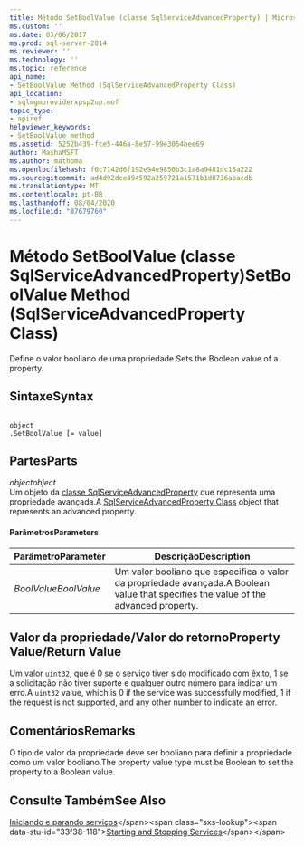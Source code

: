 ```yaml
---
title: Método SetBoolValue (classe SqlServiceAdvancedProperty) | Microsoft Docs
ms.custom: ''
ms.date: 03/06/2017
ms.prod: sql-server-2014
ms.reviewer: ''
ms.technology: ''
ms.topic: reference
api_name:
- SetBoolValue Method (SqlServiceAdvancedProperty Class)
api_location:
- sqlmgmproviderxpsp2up.mof
topic_type:
- apiref
helpviewer_keywords:
- SetBoolValue method
ms.assetid: 5252b439-fce5-446a-8e57-99e3054bee69
author: MashaMSFT
ms.author: mathoma
ms.openlocfilehash: f0c7142d6f192e94e9850b3c1a8a9481dc15a222
ms.sourcegitcommit: ad4d92dce894592a259721a1571b1d8736abacdb
ms.translationtype: MT
ms.contentlocale: pt-BR
ms.lasthandoff: 08/04/2020
ms.locfileid: "87679760"
---
```

# <a name="setboolvalue-method-sqlserviceadvancedproperty-class"></a><span data-ttu-id="33f38-102">Método SetBoolValue (classe SqlServiceAdvancedProperty)</span><span class="sxs-lookup"><span data-stu-id="33f38-102">SetBoolValue Method (SqlServiceAdvancedProperty Class)</span></span>
  <span data-ttu-id="33f38-103">Define o valor booliano de uma propriedade.</span><span class="sxs-lookup"><span data-stu-id="33f38-103">Sets the Boolean value of a property.</span></span>  
  
## <a name="syntax"></a><span data-ttu-id="33f38-104">Sintaxe</span><span class="sxs-lookup"><span data-stu-id="33f38-104">Syntax</span></span>  
  
```  
  
object  
.SetBoolValue [= value]  
```  
  
## <a name="parts"></a><span data-ttu-id="33f38-105">Partes</span><span class="sxs-lookup"><span data-stu-id="33f38-105">Parts</span></span>  
 <span data-ttu-id="33f38-106">*object*</span><span class="sxs-lookup"><span data-stu-id="33f38-106">*object*</span></span>  
 <span data-ttu-id="33f38-107">Um objeto da [classe SqlServiceAdvancedProperty](../wmi-provider-configuration-classes/sqlserviceadvancedproperty-class/sqlserviceadvancedproperty-class.md) que representa uma propriedade avançada.</span><span class="sxs-lookup"><span data-stu-id="33f38-107">A [SqlServiceAdvancedProperty Class](../wmi-provider-configuration-classes/sqlserviceadvancedproperty-class/sqlserviceadvancedproperty-class.md) object that represents an advanced property.</span></span>  
  
#### <a name="parameters"></a><span data-ttu-id="33f38-108">Parâmetros</span><span class="sxs-lookup"><span data-stu-id="33f38-108">Parameters</span></span>  
  
|<span data-ttu-id="33f38-109">Parâmetro</span><span class="sxs-lookup"><span data-stu-id="33f38-109">Parameter</span></span>|<span data-ttu-id="33f38-110">Descrição</span><span class="sxs-lookup"><span data-stu-id="33f38-110">Description</span></span>|  
|---------------|-----------------|  
|<span data-ttu-id="33f38-111">*BoolValue*</span><span class="sxs-lookup"><span data-stu-id="33f38-111">*BoolValue*</span></span>|<span data-ttu-id="33f38-112">Um valor booliano que especifica o valor da propriedade avançada.</span><span class="sxs-lookup"><span data-stu-id="33f38-112">A Boolean value that specifies the value of the advanced property.</span></span>|  
  
## <a name="property-valuereturn-value"></a><span data-ttu-id="33f38-113">Valor da propriedade/Valor do retorno</span><span class="sxs-lookup"><span data-stu-id="33f38-113">Property Value/Return Value</span></span>  
 <span data-ttu-id="33f38-114">Um valor `uint32`, que é 0 se o serviço tiver sido modificado com êxito, 1 se a solicitação não tiver suporte e qualquer outro número para indicar um erro.</span><span class="sxs-lookup"><span data-stu-id="33f38-114">A `uint32` value, which is 0 if the service was successfully modified, 1 if the request is not supported, and any other number to indicate an error.</span></span>  
  
## <a name="remarks"></a><span data-ttu-id="33f38-115">Comentários</span><span class="sxs-lookup"><span data-stu-id="33f38-115">Remarks</span></span>  
 <span data-ttu-id="33f38-116">O tipo de valor da propriedade deve ser booliano para definir a propriedade como um valor booliano.</span><span class="sxs-lookup"><span data-stu-id="33f38-116">The property value type must be Boolean to set the property to a Boolean value.</span></span>  
  
## <a name="see-also"></a><span data-ttu-id="33f38-117">Consulte Também</span><span class="sxs-lookup"><span data-stu-id="33f38-117">See Also</span></span>  
 <span data-ttu-id="33f38-118">[Iniciando e parando serviços](https://technet.microsoft.com/library/ms174886\(v=sql.105\).aspx)</span><span class="sxs-lookup"><span data-stu-id="33f38-118">[Starting and Stopping Services](https://technet.microsoft.com/library/ms174886\(v=sql.105\).aspx)</span></span>  
  
  
